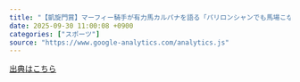 ```yaml
---
title: "【凱旋門賞】マーフィー騎手が有力馬カルパナを語る「パリロンシャンでも馬場こなせれば…」（日刊スポーツ） - Yahoo!ニュース"
date: 2025-09-30 11:00:08 +0900
categories: ["スポーツ"]
source: "https://www.google-analytics.com/analytics.js"
---
```


[出典はこちら](https://www.google-analytics.com/analytics.js)
